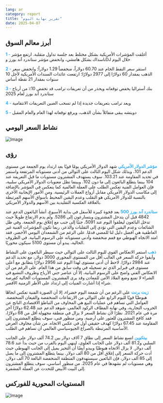 ```yaml
---
lang: ar
category: report
title: "تقرير نهاية اليوم"
date: 2025-04-07
---
```



<h2>أبرز معالم السوق</h2>
<strong style="color: #2caef7;">1 - </strong> أغلقت المؤشرات الأمريكية بشكل مختلط بعد جلسة تداول متقلبة. ارتفع مؤشر ناسداك بشكل هامشي، وانخفض مؤشر ستاندرد آند بورز وDJ خلال اليوم


<strong style="color: #2caef7;">2 - </strong> استقر سعر النفط الخام عند 60.70 دولاراً، منخفضاً 1.29 دولاراً؛ وانخفض سعر الذهب بمقدار 60 دولارًا إلى 2977 دولارًا؛ ارتفعت عائدات السندات الأمريكية لأجل 10 سنوات بمقدار 21 نقطة أساس

<strong style="color: #2caef7;">3 - </strong> بنك أستراليا يخفض توقعاته ويحذر من أن تعريفات ترامب قد تخفض 10٪ من أرباح ستاندرد آند بورز لعام 2025

<strong style="color: #2caef7;">4 - </strong> ويعد ترامب بتعريفات جديدة إذا لم تسحب الصين التعريفات الانتقامية

<strong style="color: #2caef7;">5 - </strong> دويتشه يبقى متفائلاً بشأن الذهب، ويرفع توقعاته لهذا العام والعام المقبل



<h2>نشاط السعر اليومي</h2>
<img src="https://markleighedu.github.io/img/Apr-2025/07-Apr-2025/price.jpg" alt="Image"/>

<h2>رؤى</h2>
<strong style="color: #2caef7;">مؤشر الدولار الأمريكي</strong> شهد الدولار الأمريكي يومًا قويًا بعد ارتداد يوم الجمعة من مستوى الدعم 101، وبذلك شكل اليوم الثالث على التوالي من أدنى مستوياته المرتفعة واستمر في تحديد المقاومة عند 103.21. سوف يستهدف المشترون مستويات ما قبل التعريفة عند 104 بينما يتطلع البائعون إلى ما دون 102. وبينما تظل معنويات الدولار الأمريكي سلبية، فإن العوامل الفنية تعكس الطلب على العملة العالمية كما ينعكس في المؤشر بالإضافة إلى مكاسب الدولار الأمريكي مقابل أزواج العملات الرئيسية. ومن الأمور الإيجابية الأخرى بالنسبة للدولار الأمريكي هو التقلب وعدم اليقين المحيط بأسواق الأسهم المرتبطة بالعلاقة العكسية التقليدية بين الأسهم والدولار الأمريكي. 

<strong style="color: #2caef7;">ستاندرد آند بورز 500</strong> بعد فجوة كبيرة للأسفل في بداية الأسبوع، أنشأ البائعون الدعم عند 4842 قبل أن يتدخل المشترون ويتسارعون إلى 5286. ولم يدم الارتفاع طويلاً حيث تدخل البائعون ليغلقوا اليوم عند 5091، جنبًا إلى جنب مع إغلاق يوم الجمعة. وفي ظل الشائعات وعدم اليقين التي تؤدي إلى التقلبات والذعر، ربما تكون المؤشرات الفنية غير العاطفية هي أفضل دليل لنا للمضي قدمًا. على الرغم من الشمعدان اليومي الأخضر، فقد امتد الاتجاه الهبوطي مع قمم منخفضة وأدنى مستوياته على الرسوم البيانية. في الظروف الحالية، يبدو أن مستوى 5100 سيكون محوريًا.

<strong style="color: #2caef7;">ذهب</strong> استمر الانعكاس القوي لليوم الثالث على التوالي حيث سيطر البائعون على النشاط وأبقوا حركة السعر في الغالب أقل من المستوى المحوري 3000 دولار، مع تحديد الدعم عند 2984 دولارًا. لاحظ أن أدنى مستوى لهذا اليوم عند 2956 دولارًا يتطابق مع أعلى مستوى في فبراير الذي تم تسجيله في وقت سابق من هذا العام. على الرغم من أن الانعكاس الفني واضح على الرسوم البيانية، إلا أن عناصر جني الأرباح وظروف التشبع في الشراء لا تمنع وضع الملاذ الآمن للمعادن وقد يرى المشترون المستويات الحالية كفرصة شراء إذا أشارت الفنيات إلى ارتداد على الأطر الزمنية الأقصر. 

<strong style="color: #2caef7;">زيت برنت</strong> على الرغم من أن شمعة اليوم خضراء، إلا أن الصورة الفنية تعكس اتجاهًا هبوطيًا قويًا لليوم الرابع على التوالي من الارتفاعات المنخفضة والقيعان المنخفضة. العوامل التي تساهم في عمليات البيع هي المخاوف من التباطؤ الاقتصادي الناتج عن الحروب التجارية، وفي نهاية المطاف الركود العالمي. شوهد الدعم عند 62.48 دولارًا آخر مرة في عام 2021. نظرًا لأن نشاط السعر لا يزال في منطقة مجهولة أقل من 68 دولارًا، فقد كافح المشترون للعثور على أرضية. ومن منظور فني، سوف يتطلع المشترون إلى المقاومة عند 67.45 دولارًا كهدف حقيقي أول في عكس الاتجاه. من شأن مخاوف العرض الأساسية المرتبطة بالصراع الجيوسياسي العالمي أن تساهم في الطلب.   

<strong style="color: #2caef7;">بيتكوين</strong> اتسع نشاط السعر إلى نطاق 7 آلاف دولار بين 74.2 ألف دولار على الجانب السلبي و81.2 ألف دولار على الجانب العلوي، لينهي اليوم بالقرب من حيث بدأ عند 78.6 ألف دولار. لا يزال الاتجاه هبوطيًا ويبدو أيضًا أن التحيز يميل إلى الجانب الهبوطي حيث أدت حركة السعر إلى إغلاق أقل من 80 ألف دولار. بينما يتطلع المشترون إلى ما يصل إلى 85 ألف دولار، فإن البائعين سيستهدفون المنطقة المنخفضة البالغة 70 ألف دولار، وهي مستويات لم نشهدها في عام 2025. من منظور أساسي، سوف يتطلع المشترون إلى البيت الأبيض للتحدث عن العملة المشفرة.



<h2>المستويات المحورية للفوركس</h2>
<img src="https://markleighedu.github.io/img/Apr-2025/07-Apr-2025/pivot.jpg" alt="Image"/>